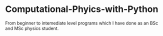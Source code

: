 # Computational-Phyics-with-Python
From beginner to intemediate level programs which I have done as an BSc and MSc physics student.


